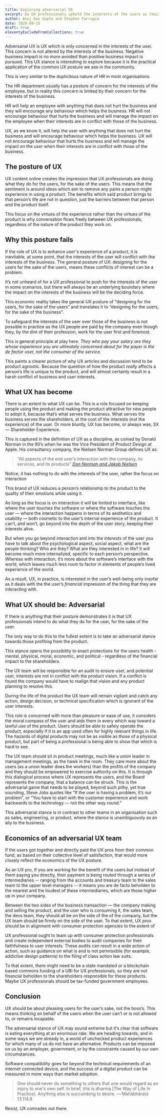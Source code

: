 ```yaml
---
title: Exploring adversarial UX
excerpt: Do UX professionals uphold the interests of the users as their posture suggest? If UX professionals don’t uphold user interests when hampered by the business interests, UX devolves to becoming Shareholder Experience (SX)
author: Anuj Das Gupta and Stephen Farrugia
date: 2020-09-15
draft: true
eleventyExcludeFromCollections: true
---
```


Adversarial UX is UX which is only concerned in the interests of the user. This concern is not altered by the interests of the business. Negative business impact is no more avoided than positive business impact is pursued. This UX stance is interesting to explore because it is the practical application of the common UX posture we see in the community.

This is very similar to the duplicitous nature of HR in most organisations.

The HR department usually has a posture of concern for the interests of the employee, but in reality this concern is limited by their concern for the interests of the business. 

HR will help an employee with anything that does not hurt the business and they will encourage any behaviour which helps the business. HR will not encourage behaviour that hurts the business and will manage the impact on the employee when their interests are in conflict with those of the business.

UX, as we know it, will help the user with anything that does not hurt the business and will encourage behaviour which helps the business. UX will not encourage behaviour that hurts the business and will manage the impact on the user when their interests are in conflict with those of the business.

## The posture of UX

UX content online creates the impression that UX professionals are doing what they do for the users, for the sake of the users. This means that the sentiment is around ideas which aim to remove any pains a person might experience in using a product. The benefits which said product brings to that person’s life are not in question, just the barriers between that person and the product itself.

This focus on the virtues of the experience rather than the virtues of the product is why conversation flows freely between UX professionals, regardless of the nature of the product they work on.

## Why this posture fails

If the role of UX is to enhance user's experience of a product, it is inevitable, at some point, that the interests of the user will conflict with the interests of the business. The general posture of UX: designing for the users for the sake of the users, means these conflicts of interest can be a problem.

It’s not unheard of for a UX professional to push for the interests of the user in some scenarios, but there will always be an underlying boundary where the impact on the interests of the business will be the deciding force.

This economic reality takes the general UX posture of “designing for the users, for the sake of the users” and translates it to “designing for the users, for the sake of the business”.

To safeguard the interests of the user over those of the business is not possible in practice as the UX people are paid by the company even though they, by the dint of their profession, work for the user first and foremost.

This is general principle at play here. *They who pay your salary are they whose experience you are ultimately concerned about for the payer is the de factor user, not the consumer of the service.*

This paints a clearer picture of why UX articles and discussion tend to be product agnostic. Because the question of how the product *really* affects a person’s life is unique to the product, and will almost certainly result in a harsh conflict of business and user interests.

## What UX has become

There is an extent to what UX can be. This is a role focused on keeping people using the product and making the product attractive for new people to adopt it, because that’s what serves the business. What serves the business serves the shareholders, at the cost of the interests (not the experience) of the user. Or more bluntly, UX has become, or always was, SX — Shareholder Experience.

This is captured in the definition of UX as a discipline, as coined by Donald Norman in the 90’s when he was the Vice President of Product Design at Apple. His consultancy company, the Nielsen Norman Group defines UX as:

> "All aspects of the end user’s interaction with the company, its services, and its products" <cite>[Don Norman and Jakob Nielsen](https://www.nngroup.com/articles/definition-user-experience/)</cite>

Notice, it has nothing to do with the interests of the user, rather the focus on interaction

This brand of UX reduces a person’s relationship to the product to the quality of their emotions while using it. 

As long as the focus is on interaction it will be limited to interface, like where the user touches the software or where the software touches the user — where the interaction happens in terms of its aesthetics and usability — both cosmetic to the user’s internal experience of the product. It can’t, and won’t, go beyond into the depth of the user story, keeping their interests alive.

But when you go beyond *interaction* and into the *interests* of the user you have to talk about the psychological aspect, social aspect, what are the people thinking? Who are they? What are they interested in in life? It will become much more internalized, specific to each person’s perspective. Whereas with interaction, it’s more about the software’s interface with the world, which leaves much less room to factor in elements of people’s lived experience of the world. 

As a result, UX, in practice, is interested in the user’s well-being only insofar as it deals with the the user’s *financial* impression of the thing that they are interacting with.

## What UX should be: Adversarial

If there is anything that their posture demonstrates it is that UX professionals intend to do what they do for the user, for the sake of the user.

The only way to do this to the fullest extent is to take an adversarial stance towards those profiting from the product.

This stance opens the possibility to enact protections for the users health - mental, physical, moral, economic, and political - regardless of the financial impact to the shareholders.

The UX team will be responsible for an audit to ensure user, and potential user, interests are not in conflict with the product vision. If a conflict is found the company would have to realign that vision and any product planning to resolve this.

During the life of the product the UX team will remain vigilant and catch any action, design decision, or technical specification which is ignorant of the user interests.

This role is concerned with more than pleasure or ease of use, it considers the moral compass of the user and aids them in every which way toward a lawful use of the product. Users should be able to safely operate the product, especially if it is an app used often for highly relevant things in life. The hazards of digital products may not be as visible as those of a physical product, but part of being a professional is being able to show that which is hard to see.

The UX team should sit in product meetings, much like a union leader in management meetings, as the hawk in the room. They care more about the users (as a union leader does the workers) than the profits of the company and they should be empowered to exercise authority on this. It is through this dialogical process where UX represents the users, and the Board represents the company, that a balance can be struck. This is the adversarial game that needs to be played, beyond such pithy, yet true sounding, Steve Jobs quotes like “If the user is having a problem, it’s our problem”, or “You have to start with the customer experience and work backwards to the technology — not the other way round.”

This adversarial stance is in contrast to other teams in an organisation such as sales, engineering, or product, where the stance is unambiguously as an ally to the business.  

## Economics of an adversarial UX team

If the users got together and directly paid the UX pros from their common fund, as based on their collective level of satisfaction, that would more closely reflect the economics of the UX posture.

As an UX pro, If you are working for the benefit of the users but instead of them paying you directly, their payment is being routed through a series of intermediaries -- ranging from the accounts and treasury team to the sales team to the upper level managers -- it means you are de facto beholden to the nearest and the loudest of these intermediaries, which are those higher up in your company.

Between the two sides of the business transaction — the company making and selling the product, and the user who is consuming it, the sales team, the devs team, they should all be on the side of the of the company, but the UX team should be firmly on the side of the user. To that extent, UX pros should be in alignment with consumer protection agencies to the extent of 

UX professional ought to team up with consumer protection professionals and create independent external bodies to audit companies for their faithfulness to user interests. These audits can result in a wide action of action, such as guidance on what is and is not permissible (for example, addictive design patterns) to the filing of class action law suits. 

To that extent, there might need to be a state mandated or a blockchain based commons funding of a UBI for UX professionals, so they are not financial beholden to the shareholders responsible for these products. Maybe UX professionals should be tax-funded government employees.

## Conclusion

UX should be about pleasing users for the user’s sake, not the boss’s. This means thinking on behalf of the users when the user can’t or is not allowed to, or remains incapable.

The adversarial stance of UX may sound extreme but it’s clear that software is eating everything at an enormous rate. We are heading towards, and in some ways we are already in, a world of unchecked product experiences for which many of us do not have an alternative. Products can be imposed on us by an employer, government, or by the constraints caused by our own circumstances.

Software compatibility goes far beyond the technical requirements of an internet connected device, and the success of a digital product can be measured in more ways than market adoption.

> One should never do something to others that one would regard as an injury to one's own self. In brief, this is dharma [The Way of Life In Practice]. Anything else is succumbing to desire.
> — Mahābhārata 13.114.8

Resist, UX comrades out there.
